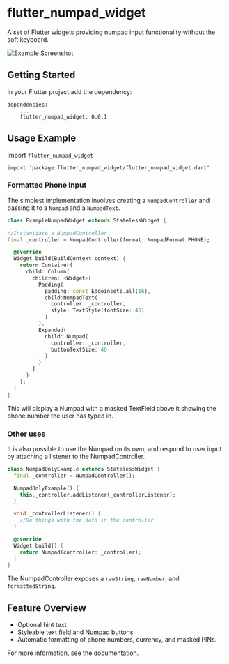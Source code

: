 # flutter_numpad_widget

A set of Flutter widgets providing numpad input functionality without the soft keyboard.

![Example Screenshot](../assets/numpad_example.png)

## Getting Started

In your Flutter project add the dependency:

```
dependencies:
    ...
    flutter_numpad_widget: 0.0.1
```

## Usage Example
Import ```flutter_numpad_widget```
```
import 'package:flutter_numpad_widget/flutter_numpad_widget.dart'
```
### Formatted Phone Input

The simplest implementation involves creating a ```NumpadController``` and passing it to a ```Numpad``` and a ```NumpadText```.

```dart
class ExampleNumpadWidget extends StatelessWidget {

//Instantiate a NumpadController
final _controller = NumpadController(format: NumpadFormat.PHONE);

  @override
  Widget build(BuildContext context) {
    return Container(
      child: Column(
        children: <Widget>[
          Padding(
            padding: const Edgeinsets.all(16),
            child:NumpadText(
              controller: _controller,
              style: TextStyle(fontSize: 40)
            )
          ),
          Expanded(
            child: Numpad(
              controller: _controller,
              buttonTextSize: 40
            )
          )
        ]
      )
    );
  }
}
```
This will display a Numpad with a masked TextField above it showing the phone number the user has typed in.

### Other uses

It is also possible to use the Numpad on its own, and respond to user input by attaching a listener to the NumpadController.

```dart
class NumpadOnlyExample extends StatelessWidget {
  final _controller = NumpadController();

  NumpadOnlyExample() {
    this._controller.addListener(_controllerListener);
  }

  void _controllerListener() {
    //Do things with the data in the controller.
  }

  @override
  Widget build() {
    return Numpad(controller: _controller);
  }
}
```
The NumpadController exposes a ```rawString```, ```rawNumber```, and ```formattedString```.


## Feature Overview
- Optional hint text
- Styleable text field and Numpad buttons
- Automatic formatting of phone numbers, currency, and masked PINs.

For more information, see the documentation. 